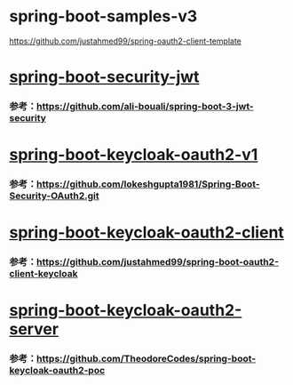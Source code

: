 # spring-boot-samples-v3

https://github.com/justahmed99/spring-oauth2-client-template

# [spring-boot-security-jwt](spring-boot-security-jwt)
### 参考：https://github.com/ali-bouali/spring-boot-3-jwt-security

# [spring-boot-keycloak-oauth2-v1](spring-boot-keycloak-oauth2) 
### 参考：https://github.com/lokeshgupta1981/Spring-Boot-Security-OAuth2.git

# [spring-boot-keycloak-oauth2-client](spring-boot-keycloak-oauth2-client)
### 参考：https://github.com/justahmed99/spring-boot-oauth2-client-keycloak

# [spring-boot-keycloak-oauth2-server](spring-boot-keycloak-oauth2-server)
### 参考：https://github.com/TheodoreCodes/spring-boot-keycloak-oauth2-poc
